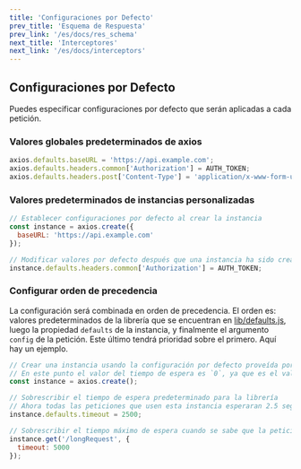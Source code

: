 ```yaml
---
title: 'Configuraciones por Defecto'
prev_title: 'Esquema de Respuesta'
prev_link: '/es/docs/res_schema'
next_title: 'Interceptores'
next_link: '/es/docs/interceptors'
---
```


## Configuraciones por Defecto

Puedes especificar configuraciones por defecto que serán aplicadas a cada petición.

### Valores globales predeterminados de axios

```js
axios.defaults.baseURL = 'https://api.example.com';
axios.defaults.headers.common['Authorization'] = AUTH_TOKEN;
axios.defaults.headers.post['Content-Type'] = 'application/x-www-form-urlencoded';
```

### Valores predeterminados de instancias personalizadas

```js
// Establecer configuraciones por defecto al crear la instancia
const instance = axios.create({
  baseURL: 'https://api.example.com'
});

// Modificar valores por defecto después que una instancia ha sido creada
instance.defaults.headers.common['Authorization'] = AUTH_TOKEN;
```

### Configurar orden de precedencia

La configuración será combinada en orden de precedencia. El orden es: valores predeterminados de la librería que se encuentran en [lib/defaults.js](https://github.com/axios/axios/blob/master/lib/defaults.js#L28), luego la propiedad `defaults` de la instancia, y finalmente el argumento `config` de la petición. Este último tendrá prioridad sobre el primero. Aquí hay un ejemplo.

```js
// Crear una instancia usando la configuración por defecto proveída por la librería
// En este punto el valor del tiempo de espera es `0`, ya que es el valor predeterminado de la librería.
const instance = axios.create();

// Sobrescribir el tiempo de espera predeterminado para la librería
// Ahora todas las peticiones que usen esta instancia esperaran 2.5 segundos antes de ser canceladas
instance.defaults.timeout = 2500;

// Sobrescribir el tiempo máximo de espera cuando se sabe que la petición tomara mucho tiempo
instance.get('/longRequest', {
  timeout: 5000
});
```

